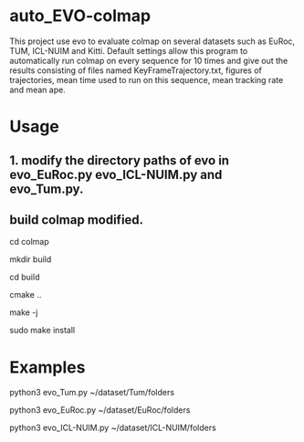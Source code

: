 # auto_EVO-colmap
This project use evo to evaluate colmap on several datasets such as EuRoc, TUM, ICL-NUIM and Kitti. Default settings allow this program to automatically run colmap on every sequence for 10 times and give out the results consisting of files named KeyFrameTrajectory.txt, figures of trajectories, mean time used to run on this sequence, mean tracking rate and mean ape.
# Usage
## 1. modify the directory paths of evo in evo_EuRoc.py evo_ICL-NUIM.py and evo_Tum.py.

## build colmap modified.

cd colmap

mkdir build

cd build

cmake ..

make -j

sudo make install
  
# Examples
python3 evo_Tum.py ~/dataset/Tum/folders

python3 evo_EuRoc.py ~/dataset/EuRoc/folders

python3 evo_ICL-NUIM.py ~/dataset/ICL-NUIM/folders
